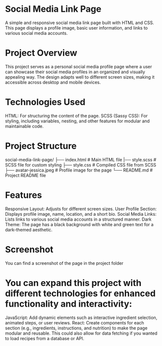 # Social Media Link Page
A simple and responsive social media link page built with HTML and CSS. This page displays a profile image, basic user information, and links to various social media accounts.

# Project Overview
This project serves as a personal social media profile page where a user can showcase their social media profiles in an organized and visually appealing way. The design adapts well to different screen sizes, making it accessible across desktop and mobile devices.

# Technologies Used
HTML: For structuring the content of the page.
SCSS (Sassy CSS): For styling, including variables, nesting, and other features for modular and maintainable code.

# Project Structure
social-media-link-page/
├── index.html           # Main HTML file
|── style.scss           # SCSS file for custom styling
├── style.css            # Compiled CSS file from SCSS
├── avatar-jessica.jpeg  # Profile image for the page
└── README.md            # Project README file

# Features
Responsive Layout: Adjusts for different screen sizes.
User Profile Section: Displays profile image, name, location, and a short bio.
Social Media Links: Lists links to various social media accounts in a structured manner.
Dark Theme: The page has a black background with white and green text for a dark-themed aesthetic.

# Screenshot
You can find a screenshot of the page in the project folder

# You can expand this project with different technologies for enhanced functionality and interactivity:

JavaScript: Add dynamic elements such as interactive ingredient selection, animated steps, or user reviews.
React: Create components for each section (e.g., ingredients, instructions, and nutrition) to make the page modular and reusable. This could also allow for data fetching if you wanted to load recipes from a database or API.